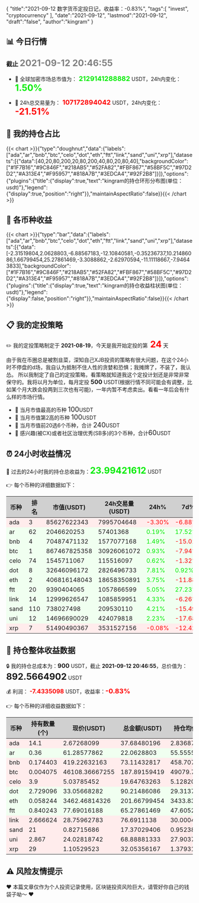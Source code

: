 {
  "title":"2021-09-12 数字货币定投日记，收益率：-0.83%",
  "tags":[
    "invest",
    "cryptocurrency"
  ],
  "date":"2021-09-12",
  "lastmod":"2021-09-12",
  "draft":"false",
  "author":"kingram"
}

##  📊 今日行情
### 截止 <font color=grey size=5 >**2021-09-12 20:46:55**</font>
- 🍖 全球加密市场总市值为：<font color=#00EC00 size=4 > **2129141288882**</font> USDT，24h内变化：<font color=#00EC00 size=5 > **1.50%**</font>

- 🍤 24h总交易量为：<font color=#FF0000 size=4 > **107172894042**</font> USDT，24h内变化：<font color=#FF0000 size=5 > **-21.51%**</font>

## 🎨 我的持仓占比
   {{< chart >}}{"type":"doughnut","data":{"labels":["ada","ar","bnb","btc","celo","dot","eth","ftt","link","sand","uni","xrp"],"datasets":[{"data":[40,20,80,200,20,80,200,40,80,20,80,40],"backgroundColor":["#1F7B16","#9C846F","#218AB5","#52FA82","#FBF867","#58BF5C","#97D2D2","#A313E4","#F95957","#818A7B","#3EDCA4","#92F2B8"]}]},"options":{"plugins":{"title":{"display":true,"text":"kingram的持仓环形分布图(单位：usdt)"},"legend":{"display":true,"position":"right"}},"maintainAspectRatio":false}}{{< /chart >}}

## 🍺 各币种收益
   {{< chart >}}{"type":"bar","data":{"labels":["ada","ar","bnb","btc","celo","dot","eth","ftt","link","sand","uni","xrp"],"datasets":[{"data":[-2.31519804,2.0628803,-6.88567183,-12.10840581,-0.35236737,10.21486086,1.66799454,25.27861469,-3.3088862,-2.62970594,-11.11118667,-7.94643833],"backgroundColor":["#1F7B16","#9C846F","#218AB5","#52FA82","#FBF867","#58BF5C","#97D2D2","#A313E4","#F95957","#818A7B","#3EDCA4","#92F2B8"]}]},"options":{"plugins":{"title":{"display":true,"text":"kingram的持仓收益柱状图(单位：usdt)"},"legend":{"display":false,"position":"right"}},"maintainAspectRatio":false}}{{< /chart >}}

## 📋 我的定投策略
 ✏️ 我的定投策略制定于 **2021-08-19**，今天是我开始定投的第<font color=#FF0000 size=5 > **24**</font> 天

<div>由于我在币圈总是被割韭菜，深知自己XJB投资的策略有很大问题，在这个24小时不停盘的d场，我自认为抵制不住人性的贪婪和恐惧；我摊牌了，不装了，我认怂。
所以我制定了自己的定投策略，看策略就知道我这个定投计划还是非常非常保守的。我将以月为单位，每月定投 <font size=3 ><strong> 500 </strong></font> USDT(根据行情不同可能会有调整，比如某个月大跌会投两到三次也有可能)，一年内暂不考虑卖出。看看一年后会有什么样的市场行情。</div>

- 🥇 当月市值最高的币种 <font size=4 >100</font>USDT
- 🥈 当月市值第2高的币种 <font size=4 >100</font>USDT
- 🥉 当月市值前20选6个币种，合计 <font size=4 >240</font>USDT
- 🏅 感兴趣(被CX)或者社区治理优秀(SB多)的3个币种，合计<font size=4 >60</font>USDT

## ⏰ 24小时收益情况
📌 过去的24小时我的持仓总收益为：<font color=#00EC00 size=5 >**23.99421612**</font> USDT

👉 每个币种的详细数据如下：
<table>
    <thead><tr bgcolor="#d0d0d0" ><th>币种</th><th>排名</th><th>市值(USDT)</th><th>24h交易量(USDT)</th><th>24h%</th><th>7d%</th><th>24h收益</th></tr></thead>
    <tbody>
    <tr>
        <td bgcolor=#FFECEC>ada</td>
        <td bgcolor=#FFECEC>3</td>
        <td bgcolor=#FFECEC>85627622343</td>
        <td bgcolor=#FFECEC>7995704648</td>
        <td bgcolor=#FFECEC><font color=#FF0000>-3.30%</font></td>
        <td bgcolor=#FFECEC><font color=#FF0000>-6.88%</font></td>
        <td bgcolor=#FFECEC><font color=#FF0000 size=3 ><strong>-1.2845224</strong></font></td>
    </tr>
    <tr>
        <td bgcolor=#F0FFF0>ar</td>
        <td bgcolor=#F0FFF0>62</td>
        <td bgcolor=#F0FFF0>2046620253</td>
        <td bgcolor=#F0FFF0>57401368</td>
        <td bgcolor=#F0FFF0><font color=#00EC00>0.19%</font></td>
        <td bgcolor=#F0FFF0><font color=#00EC00>17.52%</font></td>
        <td bgcolor=#F0FFF0><font color=#00EC00 size=3 ><strong>0.04159681</strong></font></td>
    </tr>
    <tr>
        <td bgcolor=#F0FFF0>bnb</td>
        <td bgcolor=#F0FFF0>4</td>
        <td bgcolor=#F0FFF0>70487471132</td>
        <td bgcolor=#F0FFF0>1577077168</td>
        <td bgcolor=#F0FFF0><font color=#00EC00>1.49%</font></td>
        <td bgcolor=#F0FFF0><font color=#FF0000>-15.01%</font></td>
        <td bgcolor=#F0FFF0><font color=#00EC00 size=3 ><strong>1.07335066</strong></font></td>
    </tr>
    <tr>
        <td bgcolor=#F0FFF0>btc</td>
        <td bgcolor=#F0FFF0>1</td>
        <td bgcolor=#F0FFF0>867467825358</td>
        <td bgcolor=#F0FFF0>30926061072</td>
        <td bgcolor=#F0FFF0><font color=#00EC00>0.93%</font></td>
        <td bgcolor=#F0FFF0><font color=#FF0000>-7.94%</font></td>
        <td bgcolor=#F0FFF0><font color=#00EC00 size=3 ><strong>1.7273089</strong></font></td>
    </tr>
    <tr>
        <td bgcolor=#F0FFF0>celo</td>
        <td bgcolor=#F0FFF0>74</td>
        <td bgcolor=#F0FFF0>1545711067</td>
        <td bgcolor=#F0FFF0>115516097</td>
        <td bgcolor=#F0FFF0><font color=#00EC00>0.62%</font></td>
        <td bgcolor=#F0FFF0><font color=#FF0000>-1.32%</font></td>
        <td bgcolor=#F0FFF0><font color=#00EC00 size=3 ><strong>0.12181026</strong></font></td>
    </tr>
    <tr>
        <td bgcolor=#F0FFF0>dot</td>
        <td bgcolor=#F0FFF0>8</td>
        <td bgcolor=#F0FFF0>32646096172</td>
        <td bgcolor=#F0FFF0>2826496733</td>
        <td bgcolor=#F0FFF0><font color=#00EC00>7.81%</font></td>
        <td bgcolor=#F0FFF0><font color=#00EC00>0.92%</font></td>
        <td bgcolor=#F0FFF0><font color=#00EC00 size=3 ><strong>6.5334531</strong></font></td>
    </tr>
    <tr>
        <td bgcolor=#F0FFF0>eth</td>
        <td bgcolor=#F0FFF0>2</td>
        <td bgcolor=#F0FFF0>406816148043</td>
        <td bgcolor=#F0FFF0>18658350891</td>
        <td bgcolor=#F0FFF0><font color=#00EC00>3.75%</font></td>
        <td bgcolor=#F0FFF0><font color=#FF0000>-11.88%</font></td>
        <td bgcolor=#F0FFF0><font color=#00EC00 size=3 ><strong>7.28042301</strong></font></td>
    </tr>
    <tr>
        <td bgcolor=#F0FFF0>ftt</td>
        <td bgcolor=#F0FFF0>20</td>
        <td bgcolor=#F0FFF0>9390404065</td>
        <td bgcolor=#F0FFF0>1057866599</td>
        <td bgcolor=#F0FFF0><font color=#00EC00>5.05%</font></td>
        <td bgcolor=#F0FFF0><font color=#00EC00>27.23%</font></td>
        <td bgcolor=#F0FFF0><font color=#00EC00 size=3 ><strong>3.1392734</strong></font></td>
    </tr>
    <tr>
        <td bgcolor=#F0FFF0>link</td>
        <td bgcolor=#F0FFF0>14</td>
        <td bgcolor=#F0FFF0>12999626547</td>
        <td bgcolor=#F0FFF0>1085859951</td>
        <td bgcolor=#F0FFF0><font color=#00EC00>4.33%</font></td>
        <td bgcolor=#F0FFF0><font color=#FF0000>-6.26%</font></td>
        <td bgcolor=#F0FFF0><font color=#00EC00 size=3 ><strong>3.18572628</strong></font></td>
    </tr>
    <tr>
        <td bgcolor=#F0FFF0>sand</td>
        <td bgcolor=#F0FFF0>110</td>
        <td bgcolor=#F0FFF0>738027498</td>
        <td bgcolor=#F0FFF0>209530110</td>
        <td bgcolor=#F0FFF0><font color=#00EC00>4.21%</font></td>
        <td bgcolor=#F0FFF0><font color=#FF0000>-15.49%</font></td>
        <td bgcolor=#F0FFF0><font color=#00EC00 size=3 ><strong>0.70129173</strong></font></td>
    </tr>
    <tr>
        <td bgcolor=#F0FFF0>uni</td>
        <td bgcolor=#F0FFF0>12</td>
        <td bgcolor=#F0FFF0>14696690029</td>
        <td bgcolor=#F0FFF0>424079818</td>
        <td bgcolor=#F0FFF0><font color=#00EC00>2.23%</font></td>
        <td bgcolor=#F0FFF0><font color=#FF0000>-17.68%</font></td>
        <td bgcolor=#F0FFF0><font color=#00EC00 size=3 ><strong>1.50149144</strong></font></td>
    </tr>
    <tr>
        <td bgcolor=#FFECEC>xrp</td>
        <td bgcolor=#FFECEC>7</td>
        <td bgcolor=#FFECEC>51490490367</td>
        <td bgcolor=#FFECEC>3531527156</td>
        <td bgcolor=#FFECEC><font color=#FF0000>-0.08%</font></td>
        <td bgcolor=#FFECEC><font color=#FF0000>-12.42%</font></td>
        <td bgcolor=#FFECEC><font color=#FF0000 size=3 ><strong>-0.02698707</strong></font></td>
    </tr>
    </tbody>
</table>

## 🎯 持仓整体收益数据

🔒 我的持仓总成本为：<font size=3 >**900**</font> USDT，截止 **2021-09-12 20:46:55**，总价值为：<font  size=5 >**892.5664902**</font> USDT

💰 利润： <font color=#FF0000 size=3 >**-7.4335098**</font> USDT，收益率：<font color=#FF0000 size=4 >**-0.83%**</font>

👉 每个币种的详细收益数据如下：

<table>
    <thead><tr bgcolor="#d0d0d0" ><th>币种</th><th>持有数量(个)</th><th>现价(USDT)</th><th>总金额(USDT)</th><th>持仓均价(USDT)</th><th>成本(USDT)</th><th>利润(USDT)</th><th>收益率</th></tr></thead>
    <tbody>
    <tr>
        <td bgcolor=#FFECEC>ada</td>
        <td bgcolor=#FFECEC>14.1</td>
        <td bgcolor=#FFECEC>2.67268099</td>
        <td bgcolor=#FFECEC>37.68480196</td>
        <td bgcolor=#FFECEC>2.83687943</td>
        <td bgcolor=#FFECEC>40</td>
        <td bgcolor=#FFECEC>-2.31519804</td>
        <td bgcolor=#FFECEC><font color=#FF0000 size=3 ><strong>-5.79%</strong></font></td>
    </tr>
    <tr>
        <td bgcolor=#F0FFF0>ar</td>
        <td bgcolor=#F0FFF0>0.36</td>
        <td bgcolor=#F0FFF0>61.28577862</td>
        <td bgcolor=#F0FFF0>22.0628803</td>
        <td bgcolor=#F0FFF0>55.55555556</td>
        <td bgcolor=#F0FFF0>20</td>
        <td bgcolor=#F0FFF0>2.0628803</td>
        <td bgcolor=#F0FFF0><font color=#00EC00 size=3 ><strong>10.31%</strong></font></td>
    </tr>
    <tr>
        <td bgcolor=#FFECEC>bnb</td>
        <td bgcolor=#FFECEC>0.174403</td>
        <td bgcolor=#FFECEC>419.22632163</td>
        <td bgcolor=#FFECEC>73.11432817</td>
        <td bgcolor=#FFECEC>458.70770572</td>
        <td bgcolor=#FFECEC>80</td>
        <td bgcolor=#FFECEC>-6.88567183</td>
        <td bgcolor=#FFECEC><font color=#FF0000 size=3 ><strong>-8.61%</strong></font></td>
    </tr>
    <tr>
        <td bgcolor=#FFECEC>btc</td>
        <td bgcolor=#FFECEC>0.004075</td>
        <td bgcolor=#FFECEC>46108.36667255</td>
        <td bgcolor=#FFECEC>187.89159419</td>
        <td bgcolor=#FFECEC>49079.75460123</td>
        <td bgcolor=#FFECEC>200</td>
        <td bgcolor=#FFECEC>-12.10840581</td>
        <td bgcolor=#FFECEC><font color=#FF0000 size=3 ><strong>-6.05%</strong></font></td>
    </tr>
    <tr>
        <td bgcolor=#FFECEC>celo</td>
        <td bgcolor=#FFECEC>3.9</td>
        <td bgcolor=#FFECEC>5.03785452</td>
        <td bgcolor=#FFECEC>19.64763263</td>
        <td bgcolor=#FFECEC>5.12820513</td>
        <td bgcolor=#FFECEC>20</td>
        <td bgcolor=#FFECEC>-0.35236737</td>
        <td bgcolor=#FFECEC><font color=#FF0000 size=3 ><strong>-1.76%</strong></font></td>
    </tr>
    <tr>
        <td bgcolor=#F0FFF0>dot</td>
        <td bgcolor=#F0FFF0>2.729096</td>
        <td bgcolor=#F0FFF0>33.05668282</td>
        <td bgcolor=#F0FFF0>90.21486086</td>
        <td bgcolor=#F0FFF0>29.31373612</td>
        <td bgcolor=#F0FFF0>80</td>
        <td bgcolor=#F0FFF0>10.21486086</td>
        <td bgcolor=#F0FFF0><font color=#00EC00 size=3 ><strong>12.77%</strong></font></td>
    </tr>
    <tr>
        <td bgcolor=#F0FFF0>eth</td>
        <td bgcolor=#F0FFF0>0.058244</td>
        <td bgcolor=#F0FFF0>3462.46814326</td>
        <td bgcolor=#F0FFF0>201.66799454</td>
        <td bgcolor=#F0FFF0>3433.83009409</td>
        <td bgcolor=#F0FFF0>200</td>
        <td bgcolor=#F0FFF0>1.66799454</td>
        <td bgcolor=#F0FFF0><font color=#00EC00 size=3 ><strong>0.83%</strong></font></td>
    </tr>
    <tr>
        <td bgcolor=#F0FFF0>ftt</td>
        <td bgcolor=#F0FFF0>0.840243</td>
        <td bgcolor=#F0FFF0>77.69016188</td>
        <td bgcolor=#F0FFF0>65.27861469</td>
        <td bgcolor=#F0FFF0>47.60527609</td>
        <td bgcolor=#F0FFF0>40</td>
        <td bgcolor=#F0FFF0>25.27861469</td>
        <td bgcolor=#F0FFF0><font color=#00EC00 size=3 ><strong>63.20%</strong></font></td>
    </tr>
    <tr>
        <td bgcolor=#FFECEC>link</td>
        <td bgcolor=#FFECEC>2.666624</td>
        <td bgcolor=#FFECEC>28.75962783</td>
        <td bgcolor=#FFECEC>76.6911138</td>
        <td bgcolor=#FFECEC>30.00048001</td>
        <td bgcolor=#FFECEC>80</td>
        <td bgcolor=#FFECEC>-3.3088862</td>
        <td bgcolor=#FFECEC><font color=#FF0000 size=3 ><strong>-4.14%</strong></font></td>
    </tr>
    <tr>
        <td bgcolor=#FFECEC>sand</td>
        <td bgcolor=#FFECEC>21</td>
        <td bgcolor=#FFECEC>0.82715686</td>
        <td bgcolor=#FFECEC>17.37029406</td>
        <td bgcolor=#FFECEC>0.95238095</td>
        <td bgcolor=#FFECEC>20</td>
        <td bgcolor=#FFECEC>-2.62970594</td>
        <td bgcolor=#FFECEC><font color=#FF0000 size=3 ><strong>-13.15%</strong></font></td>
    </tr>
    <tr>
        <td bgcolor=#FFECEC>uni</td>
        <td bgcolor=#FFECEC>2.867</td>
        <td bgcolor=#FFECEC>24.02818742</td>
        <td bgcolor=#FFECEC>68.88881333</td>
        <td bgcolor=#FFECEC>27.90373212</td>
        <td bgcolor=#FFECEC>80</td>
        <td bgcolor=#FFECEC>-11.11118667</td>
        <td bgcolor=#FFECEC><font color=#FF0000 size=3 ><strong>-13.89%</strong></font></td>
    </tr>
    <tr>
        <td bgcolor=#FFECEC>xrp</td>
        <td bgcolor=#FFECEC>29</td>
        <td bgcolor=#FFECEC>1.10529523</td>
        <td bgcolor=#FFECEC>32.05356167</td>
        <td bgcolor=#FFECEC>1.37931034</td>
        <td bgcolor=#FFECEC>40</td>
        <td bgcolor=#FFECEC>-7.94643833</td>
        <td bgcolor=#FFECEC><font color=#FF0000 size=3 ><strong>-19.87%</strong></font></td>
    </tr>
    </tbody>
</table>

## ⚠️ 风险友情提示
❤️ 本篇文章仅作为个人投资记录使用，区块链投资风险巨大，请管好你自己的钱袋子呦～ ❤️